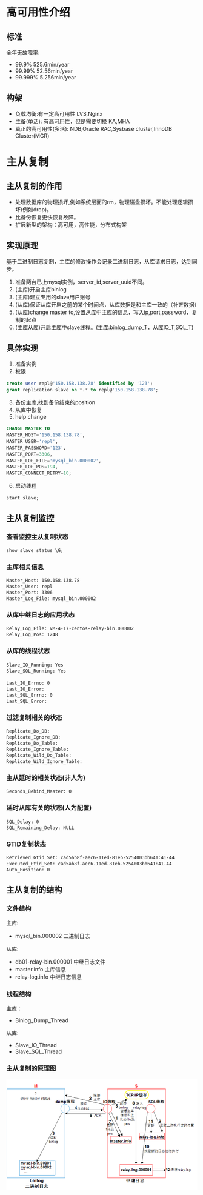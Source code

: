 # 高可用性介绍
## 标准
全年无故障率:
+ 99.9% 525.6min/year
+ 99.99% 52.56min/year
+ 99.999% 5.256min/year

## 构架
+ 负载均衡:有一定高可用性 LVS,Nginx
+ 主备(单活): 有高可用性，但是需要切换 KA,MHA
+ 真正的高可用性(多活): NDB,Oracle RAC,Sysbase cluster,InnoDB Cluster(MGR)

# 主从复制
## 主从复制的作用
+ 处理数据库的物理损坏,例如系统层面的rm，物理磁盘损坏。不能处理逻辑损坏(例如drop)。
+ 比备份恢复更快恢复故障。
+ 扩展新型的架构：高可用，高性能，分布式构架

## 实现原理
基于二进制日志复制，主库的修改操作会记录二进制日志，从库请求日志，达到同步。
1. 准备两台已上mysql实例，server_id,server_uuid不同。
2. (主库)开启主库binlog
3. (主库)建立专用的slave用户账号
4. (从库)保证从库开启之前的某个时间点，从库数据是和主库一致的（补齐数据）
5. (从库)change master to,设置从库中主库的信息，写入ip,port,password，复制的起点
6. (主库从库)开启主库中slave线程。(主库:binlog_dump_T，从库IO_T,SQL_T)

## 具体实现
1. 准备实例
2. 权限
```sql
create user repl@'150.158.138.78' identified by '123';
grant replication slave on *.* to repl@'150.158.138.78';
```
3. 备份主库,找到备份结束的position
4. 从库中恢复
5. help change
```sql
CHANGE MASTER TO
MASTER_HOST='150.158.138.78',
MASTER_USER='repl',
MASTER_PASSWORD='123',
MASTER_PORT=3306,
MASTER_LOG_FILE='mysql_bin.000002',
MASTER_LOG_POS=194,
MASTER_CONNECT_RETRY=10;
```
6. 启动线程
```
start slave;
```

## 主从复制监控
### 查看监控主从复制状态
```
show slave status \G;
```
### 主库相关信息
```
Master_Host: 150.158.138.78
Master_User: repl
Master_Port: 3306
Master_Log_File: mysql_bin.000002
```
### 从库中继日志的应用状态
```
Relay_Log_File: VM-4-17-centos-relay-bin.000002
Relay_Log_Pos: 1248
```
### 从库的线程状态
```
Slave_IO_Running: Yes
Slave_SQL_Running: Yes

Last_IO_Errno: 0
Last_IO_Error: 
Last_SQL_Errno: 0
Last_SQL_Error: 
```
### 过滤复制相关的状态
```
Replicate_Do_DB:
Replicate_Ignore_DB:
Replicate_Do_Table:
Replicate_Ignore_Table:
Replicate_Wild_Do_Table:
Replicate_Wild_Ignore_Table:
```
### 主从延时的相关状态(非人为)
```
Seconds_Behind_Master: 0
```
### 延时从库有关的状态(人为配置)
```
SQL_Delay: 0
SQL_Remaining_Delay: NULL
```
### GTID复制状态
```
Retrieved_Gtid_Set: cad5ab8f-aec6-11ed-81eb-5254003bb641:41-44
Executed_Gtid_Set: cad5ab8f-aec6-11ed-81eb-5254003bb641:41-44
Auto_Position: 0
```
## 主从复制的结构
### 文件结构
主库: 
+ mysql_bin.000002 二进制日志


从库:
+ db01-relay-bin.000001 中继日志文件
+ master.info 主库信息
+ relay-log.info 中继日志信息
### 线程结构
主库：
+ Binlog_Dump_Thread

从库: 
+ Slave_IO_Thread
+ Slave_SQL_Thread
### 主从复制的原理图
![原理图](https://github.com/storm1945/Memo/blob/master/Mysql/MHA/structure.png "原理图")

